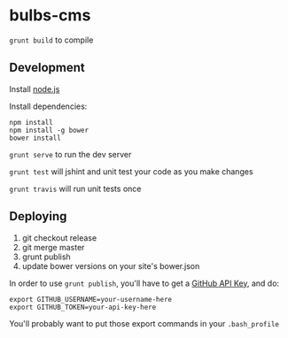bulbs-cms
=========

`grunt build` to compile

Development
-----------

Install [node.js](http://nodejs.org/download/)

Install dependencies:

    npm install
    npm install -g bower
    bower install

`grunt serve` to run the dev server

`grunt test` will jshint and unit test your code as you make changes

`grunt travis` will run unit tests once

Deploying
---------

1. git checkout release
2. git merge master
3. grunt publish
4. update bower versions on your site's bower.json

In order to use `grunt publish`, you'll have to get a [GitHub API Key](https://help.github.com/articles/creating-an-access-token-for-command-line-use), and do:

```
export GITHUB_USERNAME=your-username-here
export GITHUB_TOKEN=your-api-key-here
```

You'll probably want to put those export commands in your `.bash_profile`
